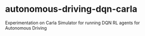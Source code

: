 # autonomous-driving-dqn-carla
Experimentation on Carla Simulator for running DQN RL agents for Autonomous Driving
